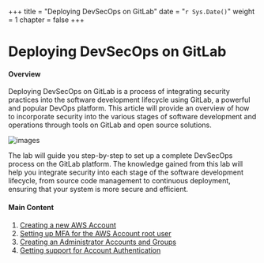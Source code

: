 +++
title = "Deploying DevSecOps on GitLab"
date = "`r Sys.Date()`" 
weight = 1
chapter = false
+++

# Deploying DevSecOps on GitLab

#### Overview
Deploying DevSecOps on GitLab is a process of integrating security practices into the software development lifecycle using GitLab, a powerful and popular DevOps platform. This article will provide an overview of how to incorporate security into the various stages of software development and operations through tools on GitLab and open source solutions.

![images](/images/common/image.png)

The lab will guide you step-by-step to set up a complete DevSecOps process on the GitLab platform. The knowledge gained from this lab will help you integrate security into each stage of the software development lifecycle, from source code management to continuous deployment, ensuring that your system is more secure and efficient.

#### Main Content

1. [Creating a new AWS Account](1-create-new-aws-account/)
2. [Setting up MFA for the AWS Account root user](2-MFA-Setup-For-AWS-User-(root))
3. [Creating an Administrator Accounts and Groups](3-create-admin-user-and-group/)
4. [Getting support for Account Authentication](4-verify-new-account/)